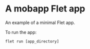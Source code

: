 # A mobapp Flet app

An example of a minimal Flet app.

To run the app:

```
flet run [app_directory]
```